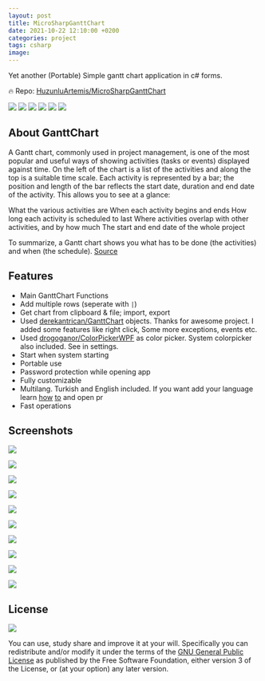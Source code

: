 ```yaml
---
layout: post
title: MicroSharpGanttChart
date: 2021-10-22 12:10:00 +0200
categories: project
tags: csharp
image: 
---
```


Yet another (Portable) Simple gantt chart application in c# forms.

🔥 Repo: [HuzunluArtemis/MicroSharpGanttChart](https://gitlab.com/HuzunluArtemis/MicroSharpGanttChart)

[![](https://img.shields.io/gitlab/license/HuzunluArtemis/MicroSharpGanttChart?style=flat)](#)
[![](https://visitor-badge.laobi.icu/badge?page_id=huzunluartemis.MicroSharpGanttChart)](#)
[![](https://img.shields.io/twitter/follow/huzunluartemis?&label=twitter&color=blue&style=flat&logo=twitter)](https://twitter.com/HuzunluArtemis)
[![](https://img.shields.io/badge/telegram-up-blue?style=for-the-badge&logo=telegram&logoColor=blue&style=flat)](https://t.me/HuzunluArtemis)
[![](https://img.shields.io/endpoint?style=flat&url=https%3A%2F%2Frunkit.io%2Fdamiankrawczyk%2Ftelegram-badge%2Fbranches%2Fmaster%3Furl%3Dhttps%3A%2F%2Ft.me/HuzunluArtemis)](https://t.me/HuzunluArtemis)
[![](https://img.shields.io/badge/artemis.pages-.dev-blue?style=flat&logo=devdotto&style=flat)](https://artemis.pages.dev/)

## About GanttChart

A Gantt chart, commonly used in project management, is one of the most popular and useful ways of showing activities (tasks or events) displayed against time. On the left of the chart is a list of the activities and along the top is a suitable time scale. Each activity is represented by a bar; the position and length of the bar reflects the start date, duration and end date of the activity. This allows you to see at a glance:

What the various activities are
When each activity begins and ends
How long each activity is scheduled to last
Where activities overlap with other activities, and by how much
The start and end date of the whole project

To summarize, a Gantt chart shows you what has to be done (the activities) and when (the schedule). [Source](https://www.gantt.com/)

## Features

- Main GanttChart Functions
- Add multiple rows (seperate with `|`)
- Get chart from clipboard & file; import, export
- Used [derekantrican/GanttChart](https://github.com/derekantrican/GanttChart) objects. Thanks for awesome project. I added some features like right click, Some more exceptions, events etc.
- Used [drogoganor/ColorPickerWPF](https://github.com/drogoganor/ColorPickerWPF) as color picker. System colorpicker also included. See in settings.
- Start when system starting
- Portable use
- Password protection while opening app
- Fully customizable
- Multilang. Turkish and English included. If you want add your language learn [how](https://stackoverflow.com/questions/32989100/how-to-make-multi-language-app-in-winforms) [to](https://www.codeproject.com/Tips/580043/How-to-make-a-multi-language-application-in-Csharp) and open pr
- Fast operations

## Screenshots
![](https://i.ibb.co/k0Mhhxy/176225871-c7bf079f-c6cd-474b-9c1f-4006bb02dc19.png)

![](https://i.ibb.co/SsTDqfQ/176225959-c399a19f-cb84-4f74-b0e4-7f36e18195de.png)

![](https://i.ibb.co/bzWdcQN/176226001-9a68c5cf-f4b1-4fe0-95db-e831a53a3348.png)

![](https://i.ibb.co/NKqQKT6/176226107-267d8c84-94c6-4335-ac30-c0f4a2fb9073.png)

![](https://i.ibb.co/hYm9Skz/176226154-7a660028-8c1b-4bab-b71f-44df66969a11.png)

![](https://i.ibb.co/XWzWdTx/176226326-6f06485c-4016-4b02-b51d-9e70c7e088c1.png)

![](https://i.ibb.co/WH9Wpz8/176226413-56d38192-a7e2-41b6-829a-8f00c44d2dd1.png)

![](https://i.ibb.co/3rXJFgv/176226529-8dd320a0-801c-48b4-87f7-e3881da3321b.png)

![](https://i.ibb.co/tx1XtYk/176226694-bc454dc0-5fd3-44ce-8551-08d18ce6efc6.png)

![](https://i.ibb.co/w77Wq55/176226752-7f916681-b083-466c-a220-6c842cfcf21e.png)

## License

![](https://www.gnu.org/graphics/gplv3-127x51.png)

You can use, study share and improve it at your will. Specifically you can redistribute and/or modify it under the terms of the [GNU General Public License](https://www.gnu.org/licenses/gpl-3.0.html) as published by the Free Software Foundation, either version 3 of the License, or (at your option) any later version. 